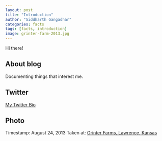```yaml
---
layout: post
title: "Introduction"
author: "Siddharth Gangadhar"
categories: facts
tags: [facts, introduction]
image: grinter-farm-2013.jpg
---
```


Hi there! 

## About blog
Documenting things that interest me.

## Twitter
[My Twitter Bio](http://twitter.com/siddugan/)

## Photo
Timestamp: August 24, 2013
Taken at: [Grinter Farms, Lawrence, Kansas](http://www.kansastravel.org/lawrence/grinterssunflowerfarm.htm)
